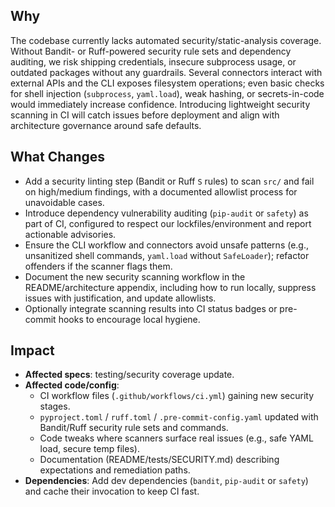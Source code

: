 ## Why

The codebase currently lacks automated security/static-analysis coverage. Without Bandit- or Ruff-powered security rule sets and dependency auditing, we risk shipping credentials, insecure subprocess usage, or outdated packages without any guardrails. Several connectors interact with external APIs and the CLI exposes filesystem operations; even basic checks for shell injection (`subprocess`, `yaml.load`), weak hashing, or secrets-in-code would immediately increase confidence. Introducing lightweight security scanning in CI will catch issues before deployment and align with architecture governance around safe defaults.

## What Changes

- Add a security linting step (Bandit or Ruff `S` rules) to scan `src/` and fail on high/medium findings, with a documented allowlist process for unavoidable cases.
- Introduce dependency vulnerability auditing (`pip-audit` or `safety`) as part of CI, configured to respect our lockfiles/environment and report actionable advisories.
- Ensure the CLI workflow and connectors avoid unsafe patterns (e.g., unsanitized shell commands, `yaml.load` without `SafeLoader`); refactor offenders if the scanner flags them.
- Document the new security scanning workflow in the README/architecture appendix, including how to run locally, suppress issues with justification, and update allowlists.
- Optionally integrate scanning results into CI status badges or pre-commit hooks to encourage local hygiene.

## Impact

- **Affected specs**: testing/security coverage update.
- **Affected code/config**:
  - CI workflow files (`.github/workflows/ci.yml`) gaining new security stages.
  - `pyproject.toml` / `ruff.toml` / `.pre-commit-config.yaml` updated with Bandit/Ruff security rule sets and commands.
  - Code tweaks where scanners surface real issues (e.g., safe YAML load, secure temp files).
  - Documentation (README/tests/SECURITY.md) describing expectations and remediation paths.
- **Dependencies**: Add dev dependencies (`bandit`, `pip-audit` or `safety`) and cache their invocation to keep CI fast.
